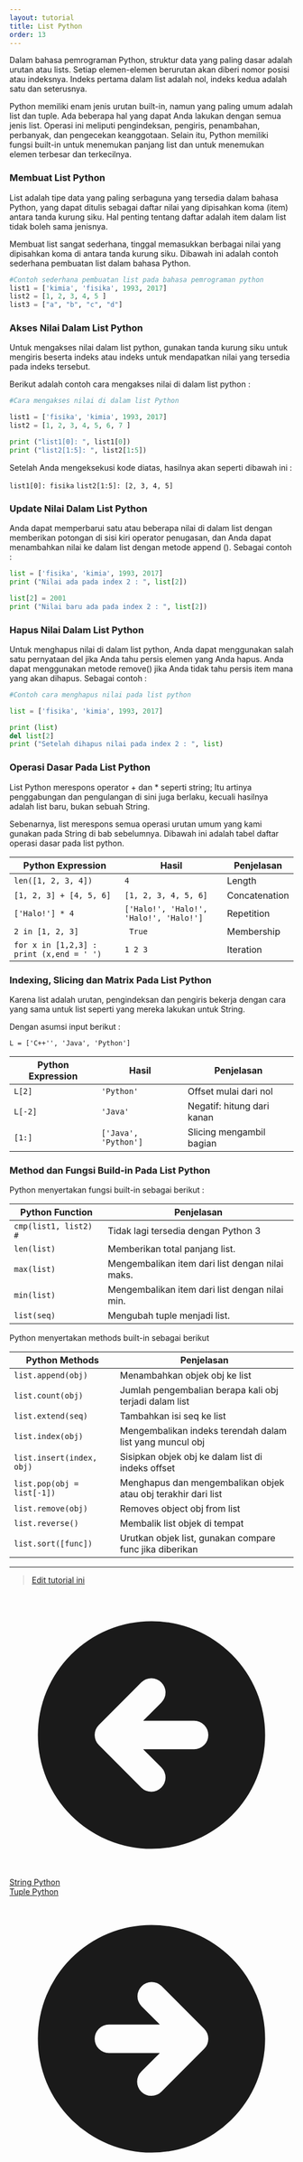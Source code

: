 ```yaml
---
layout: tutorial
title: List Python
order: 13
---
```


Dalam bahasa pemrograman Python, struktur data yang paling dasar adalah urutan atau lists. Setiap elemen-elemen berurutan akan diberi nomor posisi atau indeksnya. Indeks pertama dalam list adalah nol, indeks kedua adalah satu dan seterusnya.

Python memiliki enam jenis urutan built-in, namun yang paling umum adalah list dan tuple. Ada beberapa hal yang dapat Anda lakukan dengan semua jenis list. Operasi ini meliputi pengindeksan, pengiris, penambahan, perbanyak, dan pengecekan keanggotaan. Selain itu, Python memiliki fungsi built-in untuk menemukan panjang list dan untuk menemukan elemen terbesar dan terkecilnya.

### Membuat List Python

List adalah tipe data yang paling serbaguna yang tersedia dalam bahasa Python, yang dapat ditulis sebagai daftar nilai yang dipisahkan koma (item) antara tanda kurung siku. Hal penting tentang daftar adalah item dalam list tidak boleh sama jenisnya.

Membuat list sangat sederhana, tinggal memasukkan berbagai nilai yang dipisahkan koma di antara tanda kurung siku. Dibawah ini adalah contoh sederhana pembuatan list dalam bahasa Python.

```python
#Contoh sederhana pembuatan list pada bahasa pemrograman python
list1 = ['kimia', 'fisika', 1993, 2017]
list2 = [1, 2, 3, 4, 5 ]
list3 = ["a", "b", "c", "d"]
```

### Akses Nilai Dalam List Python

Untuk mengakses nilai dalam list python, gunakan tanda kurung siku untuk mengiris beserta indeks atau indeks untuk mendapatkan nilai yang tersedia pada indeks tersebut.

Berikut adalah contoh cara mengakses nilai di dalam list python :

```python
#Cara mengakses nilai di dalam list Python

list1 = ['fisika', 'kimia', 1993, 2017]
list2 = [1, 2, 3, 4, 5, 6, 7 ]

print ("list1[0]: ", list1[0])
print ("list2[1:5]: ", list2[1:5])
```

Setelah Anda mengeksekusi kode diatas, hasilnya akan seperti dibawah ini :

`list1[0]: fisika`
`list2[1:5]: [2, 3, 4, 5]`

### Update Nilai Dalam List Python

Anda dapat memperbarui satu atau beberapa nilai di dalam list dengan memberikan potongan di sisi kiri operator penugasan, dan Anda dapat menambahkan nilai ke dalam list dengan metode append (). Sebagai contoh :

```python
list = ['fisika', 'kimia', 1993, 2017]
print ("Nilai ada pada index 2 : ", list[2])

list[2] = 2001
print ("Nilai baru ada pada index 2 : ", list[2])
```

### Hapus Nilai Dalam List Python

Untuk menghapus nilai di dalam list python, Anda dapat menggunakan salah satu pernyataan del jika Anda tahu persis elemen yang Anda hapus. Anda dapat menggunakan metode remove() jika Anda tidak tahu persis item mana yang akan dihapus. Sebagai contoh :

```python
#Contoh cara menghapus nilai pada list python

list = ['fisika', 'kimia', 1993, 2017]

print (list)
del list[2]
print ("Setelah dihapus nilai pada index 2 : ", list)
```

### Operasi Dasar Pada List Python

List Python merespons operator + dan \* seperti string; Itu artinya penggabungan dan pengulangan di sini juga berlaku, kecuali hasilnya adalah list baru, bukan sebuah String.

Sebenarnya, list merespons semua operasi urutan umum yang kami gunakan pada String di bab sebelumnya. Dibawah ini adalah tabel daftar operasi dasar pada list python.

| Python Expression                        | Hasil                                  | Penjelasan    |
| ---------------------------------------- | -------------------------------------- | ------------- |
| `len([1, 2, 3, 4])`                      | `4`                                    | Length        |
| `[1, 2, 3] + [4, 5, 6]`                  | `[1, 2, 3, 4, 5, 6]`                   | Concatenation |
| `['Halo!'] * 4`                          | `['Halo!', 'Halo!', 'Halo!', 'Halo!']` | Repetition    |
| `2 in [1, 2, 3]`                         | ` True`                                | Membership    |
| `for x in [1,2,3] : print (x,end = ' ')` | `1 2 3`                                | Iteration     |

### Indexing, Slicing dan Matrix Pada List Python

Karena list adalah urutan, pengindeksan dan pengiris bekerja dengan cara yang sama untuk list seperti yang mereka lakukan untuk String.

Dengan asumsi input berikut :

`L = ['C++'', 'Java', 'Python']`

| Python Expression | Hasil                | Penjelasan                 |
| ----------------- | -------------------- | -------------------------- |
| `L[2]`            | `'Python'`           | Offset mulai dari nol      |
| `L[-2]`           | `'Java'`             | Negatif: hitung dari kanan |
| `[1:]`            | `['Java', 'Python']` | Slicing mengambil bagian   |

### Method dan Fungsi Build-in Pada List Python

Python menyertakan fungsi built-in sebagai berikut :

| Python Function     | Penjelasan                                      |
| ------------------- | ----------------------------------------------- |
|`cmp(list1, list2) # `| Tidak lagi tersedia dengan Python 3             |
|`len(list)           `| Memberikan total panjang list.                  |
|`max(list)           `| Mengembalikan item dari list dengan nilai maks. |
|`min(list)           `| Mengembalikan item dari list dengan nilai min.  |
|`list(seq)           `| Mengubah tuple menjadi list.                    |

Python menyertakan methods built-in sebagai berikut

| Python Methods           | Penjelasan                                                    |
| ------------------------ | ------------------------------------------------------------- |
| `list.append(obj)        ` | Menambahkan objek obj ke list                                 |
| `list.count(obj)         ` | Jumlah pengembalian berapa kali obj terjadi dalam list        |
| `list.extend(seq)        ` | Tambahkan isi seq ke list                                     |
| `list.index(obj)         ` | Mengembalikan indeks terendah dalam list yang muncul obj      |
| `list.insert(index, obj) ` | Sisipkan objek obj ke dalam list di indeks offset             |
| `list.pop(obj = list[-1])` | Menghapus dan mengembalikan objek atau obj terakhir dari list |
| `list.remove(obj)        ` | Removes object obj from list                                  |
| `list.reverse()          ` | Membalik list objek di tempat                                 |
| `list.sort([func])       ` | Urutkan objek list, gunakan compare func jika diberikan       |

---
> [Edit tutorial ini](https://github.com/belajarpythoncom/belajarpythoncom.github.io/edit/master/_tutorial/list-python.md)


<div class="mt-8 inline justify-between gap-x-4 md:flex">
  <div class="flex justify-center mb-4 md:mb-0">
    <a href="/tutorial/string-python" class="text-primary-300 hover:text-primary-300 order-2 flex h-12 items-center rounded-full bg-blue-500 bg-opacity-20 px-8 text-base hover:no-underline md:order-1">
      <svg xmlns="http://www.w3.org/2000/svg" class="mr-1 h-5 w-5" viewBox="0 0 20 20" fill="currentColor">
        <path fill-rule="evenodd" d="M10 18a8 8 0 100-16 8 8 0 000 16zm.707-10.293a1 1 0 00-1.414-1.414l-3 3a1 1 0 000 1.414l3 3a1 1 0 001.414-1.414L9.414 11H13a1 1 0 100-2H9.414l1.293-1.293z" clip-rule="evenodd" />
      </svg>
      <span class="-mt-0.5">String Python</span>
    </a>
  </div>
  <div class="order-1 flex justify-center">
    <a href="/tutorial/tuple-python" class="order-1 flex h-12 items-center rounded-full bg-gradient-to-l from-yellow-500 to-yellow-400 px-8 text-base text-black shadow-xl hover:text-black hover:no-underline hover:shadow md:order-2">
      <span class="-mt-0.5">Tuple Python</span>
      <svg xmlns="http://www.w3.org/2000/svg" class="ml-1 h-5 w-5" viewBox="0 0 20 20" fill="currentColor">
        <path fill-rule="evenodd" d="M10 18a8 8 0 100-16 8 8 0 000 16zm3.707-8.707l-3-3a1 1 0 00-1.414 1.414L10.586 9H7a1 1 0 100 2h3.586l-1.293 1.293a1 1 0 101.414 1.414l3-3a1 1 0 000-1.414z" clip-rule="evenodd" />
      </svg>
    </a>
  </div>
</div>
